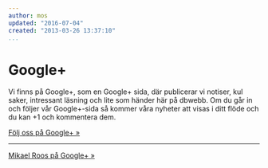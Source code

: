 ```yaml
---
author: mos
updated: "2016-07-04"
created: "2013-03-26 13:37:10"
...
```

<i class="fa fa-google-plus-square" aria-hidden="true"></i> Google+
==================================

Vi finns på Google+, som en Google+ sida, där publicerar vi notiser, kul saker, intressant läsning och lite som händer här på dbwebb. Om du går in och följer vår Google+-sida så kommer våra nyheter att visas i ditt flöde och du kan +1 och kommentera dem.



[Följ oss på Google+ »](https://plus.google.com/115820653968802005170)

<script type="text/javascript" src="https://apis.google.com/js/plusone.js"></script>
<div class="g-plus" data-href="https://plus.google.com/115820653968802005170"></div>

<hr>

[Mikael Roos på Google+ »](http://mikaelroos.se/googleplus)

<div class="g-plus" data-href="https://plus.google.com/101196514892086552893" rel="author"></div>
